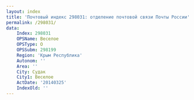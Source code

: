 ```yaml
---
layout: index
title: 'Почтовый индекс 298031: отделение почтовой связи Почты России'
permalink: /298031/
data:
    Index: 298031
    OPSName: Веселое
    OPSType: О
    OPSSubm: 298199
    Region: 'Крым Республика'
    Autonom: ''
    Area: ''
    City: Судак
    City1: Веселое
    ActDate: '20140325'
    IndexOld: ''
---
```

